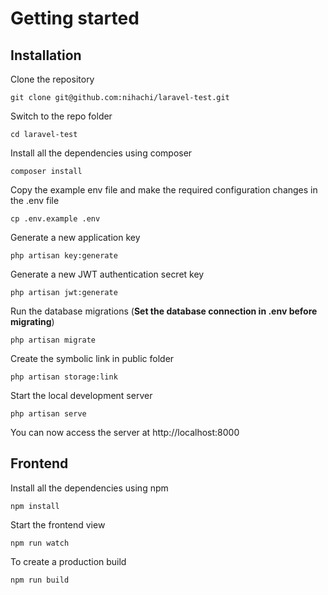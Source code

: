 
# Getting started
## Installation

Clone the repository

    git clone git@github.com:nihachi/laravel-test.git

Switch to the repo folder

    cd laravel-test

Install all the dependencies using composer

    composer install

Copy the example env file and make the required configuration changes in the .env file

    cp .env.example .env

Generate a new application key

    php artisan key:generate

Generate a new JWT authentication secret key

    php artisan jwt:generate

Run the database migrations (**Set the database connection in .env before migrating**)

    php artisan migrate

Create the symbolic link in public folder

    php artisan storage:link

Start the local development server

    php artisan serve

You can now access the server at http://localhost:8000


## Frontend
Install all the dependencies using npm

    npm install
    
Start the frontend view

    npm run watch

To create a production build

    npm run build
